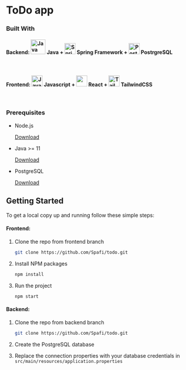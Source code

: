 # ToDo app

### Built With

#### Backend: <img src="https://img.icons8.com/color/48/000000/java-coffee-cup-logo.png" alt="Java" height="40"/> Java + <img src="https://img.icons8.com/color/48/000000/spring-logo.png" alt="Spring" height="30"/> Spring Framework + <img src="https://img.icons8.com/color/48/000000/postgreesql.png" alt="PostgreSQL" height="30" /> PostrgreSQL

<br>

#### Frontend: <img src="https://img.icons8.com/color/48/000000/javascript.png" alt="JavaScript" height="30" /> Javascript + <img src="https://img.icons8.com/color/48/000000/react-native.png" height="30"/> React + <img src="https://seeklogo.com/images/T/tailwind-css-logo-5AD4175897-seeklogo.com.png" alt="TailwindCSS" height="30" > TailwindCSS

<br>

### Prerequisites

- Node.js

  [Download](https://nodejs.org/en/download/)

- Java >= 11

  [Download](https://www.java.com/en/download/)

- PostgreSQL

  [Download](https://www.postgresql.org/download/)

## Getting Started

To get a local copy up and running follow these simple steps:

#### Frontend:

1. Clone the repo from frontend branch
   ```sh
   git clone https://github.com/Spafi/todo.git
   ```
2. Install NPM packages
   ```sh
   npm install
   ```
3. Run the project
   ```
   npm start
   ```

#### Backend:

1. Clone the repo from backend branch

   ```sh
   git clone https://github.com/Spafi/todo.git
   ```

2. Create the PostgreSQL database
3. Replace the connection properties with your database credentials in `src/main/resources/application.properties`

